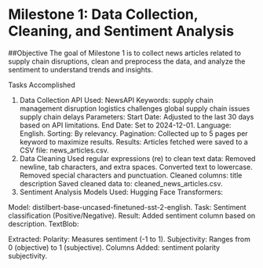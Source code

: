 # Milestone 1: Data Collection, Cleaning, and Sentiment Analysis
##Objective
The goal of Milestone 1 is to collect news articles related to supply chain disruptions, clean and preprocess the data, and analyze the sentiment to understand trends and insights.

Tasks Accomplished
1. Data Collection
API Used: NewsAPI
Keywords:
supply chain management disruption
logistics challenges
global supply chain issues
supply chain delays
Parameters:
Start Date: Adjusted to the last 30 days based on API limitations.
End Date: Set to 2024-12-01.
Language: English.
Sorting: By relevancy.
Pagination: Collected up to 5 pages per keyword to maximize results.
Results:
Articles fetched were saved to a CSV file: news_articles.csv.
2. Data Cleaning
Used regular expressions (re) to clean text data:
Removed newline, tab characters, and extra spaces.
Converted text to lowercase.
Removed special characters and punctuation.
Cleaned columns:
title
description
Saved cleaned data to: cleaned_news_articles.csv.
3. Sentiment Analysis
Models Used:
Hugging Face Transformers:

Model: distilbert-base-uncased-finetuned-sst-2-english.
Task: Sentiment classification (Positive/Negative).
Result: Added sentiment column based on description.
TextBlob:

Extracted:
Polarity: Measures sentiment (-1 to 1).
Subjectivity: Ranges from 0 (objective) to 1 (subjective).
Columns Added:
sentiment
polarity
subjectivity.
